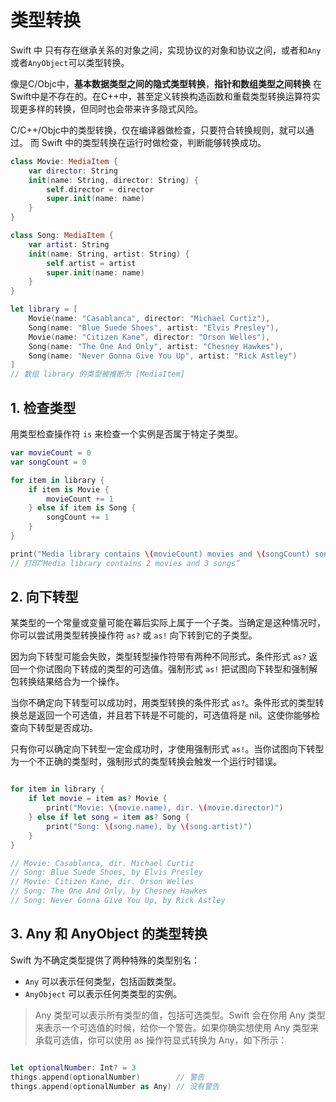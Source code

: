 # 类型转换

Swift 中 只有存在继承关系的对象之间，实现协议的对象和协议之间，或者和`Any`或者`AnyObject`可以类型转换。

像是C/Objc中，**基本数据类型之间的隐式类型转换**，**指针和数组类型之间转换** 在Swift中是不存在的。在C++中，甚至定义转换构造函数和重载类型转换运算符实现更多样的转换，但同时也会带来许多隐式风险。

C/C++/Objc中的类型转换，仅在编译器做检查，只要符合转换规则，就可以通过。
而 Swift 中的类型转换在运行时做检查，判断能够转换成功。


```swift
class Movie: MediaItem {
    var director: String
    init(name: String, director: String) {
        self.director = director
        super.init(name: name)
    }
}

class Song: MediaItem {
    var artist: String
    init(name: String, artist: String) {
        self.artist = artist
        super.init(name: name)
    }
}

let library = [
    Movie(name: "Casablanca", director: "Michael Curtiz"),
    Song(name: "Blue Suede Shoes", artist: "Elvis Presley"),
    Movie(name: "Citizen Kane", director: "Orson Welles"),
    Song(name: "The One And Only", artist: "Chesney Hawkes"),
    Song(name: "Never Gonna Give You Up", artist: "Rick Astley")
]
// 数组 library 的类型被推断为 [MediaItem]
```


## 1. 检查类型

用类型检查操作符 `is` 来检查一个实例是否属于特定子类型。

```swift
var movieCount = 0
var songCount = 0

for item in library {
    if item is Movie {
        movieCount += 1
    } else if item is Song {
        songCount += 1
    }
}

print("Media library contains \(movieCount) movies and \(songCount) songs")
// 打印“Media library contains 2 movies and 3 songs”
```

## 2. 向下转型

某类型的一个常量或变量可能在幕后实际上属于一个子类。当确定是这种情况时，你可以尝试用类型转换操作符 `as?` 或 `as!` 向下转到它的子类型。

因为向下转型可能会失败，类型转型操作符带有两种不同形式。条件形式 `as?` 返回一个你试图向下转成的类型的可选值。强制形式 `as!` 把试图向下转型和强制解包转换结果结合为一个操作。

当你不确定向下转型可以成功时，用类型转换的条件形式 `as?`。条件形式的类型转换总是返回一个可选值，并且若下转是不可能的，可选值将是 nil。这使你能够检查向下转型是否成功。

只有你可以确定向下转型一定会成功时，才使用强制形式 `as!`。当你试图向下转型为一个不正确的类型时，强制形式的类型转换会触发一个运行时错误。

```swift

for item in library {
    if let movie = item as? Movie {
        print("Movie: \(movie.name), dir. \(movie.director)")
    } else if let song = item as? Song {
        print("Song: \(song.name), by \(song.artist)")
    }
}

// Movie: Casablanca, dir. Michael Curtiz
// Song: Blue Suede Shoes, by Elvis Presley
// Movie: Citizen Kane, dir. Orson Welles
// Song: The One And Only, by Chesney Hawkes
// Song: Never Gonna Give You Up, by Rick Astley
```

## 3. Any 和 AnyObject 的类型转换

Swift 为不确定类型提供了两种特殊的类型别名：

- `Any` 可以表示任何类型，包括函数类型。
- `AnyObject` 可以表示任何类类型的实例。

> Any 类型可以表示所有类型的值，包括可选类型。Swift 会在你用 Any 类型来表示一个可选值的时候，给你一个警告。如果你确实想使用 Any 类型来承载可选值，你可以使用 as 操作符显式转换为 Any，如下所示：

```swift

let optionalNumber: Int? = 3
things.append(optionalNumber)        // 警告
things.append(optionalNumber as Any) // 没有警告

```
